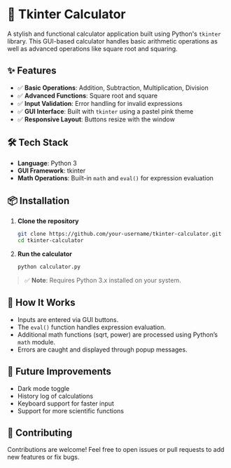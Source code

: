# 🧮 Tkinter Calculator

A stylish and functional calculator application built using Python's `tkinter` library. This GUI-based calculator handles basic arithmetic operations as well as advanced operations like square root and squaring.

## ✨ Features

* ✅ **Basic Operations**: Addition, Subtraction, Multiplication, Division
* ✅ **Advanced Functions**: Square root and square
* ✅ **Input Validation**: Error handling for invalid expressions
* ✅ **GUI Interface**: Built with `tkinter` using a pastel pink theme
* ✅ **Responsive Layout**: Buttons resize with the window

## 🛠️ Tech Stack

* **Language**: Python 3
* **GUI Framework**: tkinter
* **Math Operations**: Built-in `math` and `eval()` for expression evaluation

## 📦 Installation

1. **Clone the repository**

   ```bash
   git clone https://github.com/your-username/tkinter-calculator.git
   cd tkinter-calculator
   ```

2. **Run the calculator**

   ```bash
   python calculator.py
   ```

> ✅ **Note**: Requires Python 3.x installed on your system.

## 🧠 How It Works

* Inputs are entered via GUI buttons.
* The `eval()` function handles expression evaluation.
* Additional math functions (sqrt, power) are processed using Python’s `math` module.
* Errors are caught and displayed through popup messages.


## 🚀 Future Improvements

* Dark mode toggle
* History log of calculations
* Keyboard support for faster input
* Support for more scientific functions

## 🤝 Contributing

Contributions are welcome! Feel free to open issues or pull requests to add new features or fix bugs.

